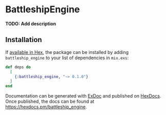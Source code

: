 # BattleshipEngine

**TODO: Add description**

## Installation

If [available in Hex](https://hex.pm/docs/publish), the package can be installed
by adding `battleship_engine` to your list of dependencies in `mix.exs`:

```elixir
def deps do
  [
    {:battleship_engine, "~> 0.1.0"}
  ]
end
```

Documentation can be generated with [ExDoc](https://github.com/elixir-lang/ex_doc)
and published on [HexDocs](https://hexdocs.pm). Once published, the docs can
be found at <https://hexdocs.pm/battleship_engine>.


